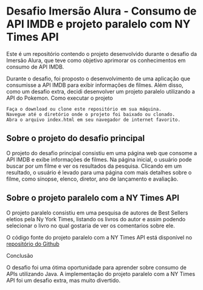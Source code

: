 # Desafio Imersão Alura - Consumo de API IMDB e projeto paralelo com NY Times API #

Este é um repositório contendo o projeto desenvolvido durante o desafio da Imersão Alura, que teve como objetivo aprimorar os conhecimentos em consumo de API IMDB.

Durante o desafio, foi proposto o desenvolvimento de uma aplicação que consumisse a API IMDB para exibir informações de filmes. Além disso, como um desafio extra, decidi desenvolver um projeto paralelo utilizando a API do Pokemon.
Como executar o projeto

    Faça o download ou clone este repositório em sua máquina.
    Navegue até o diretório onde o projeto foi baixado ou clonado.
    Abra o arquivo index.html em seu navegador de internet favorito.

## Sobre o projeto do desafio principal ##

O projeto do desafio principal consistiu em uma página web que consome a API IMDB e exibe informações de filmes. Na página inicial, o usuário pode buscar por um filme e ver os resultados da pesquisa. Clicando em um resultado, o usuário é levado para uma página com mais detalhes sobre o filme, como sinopse, elenco, diretor, ano de lançamento e avaliação.

## Sobre o projeto paralelo com a NY Times API ##

O projeto paralelo consistiu em uma pesquisa de autores de Best Sellers eletios pela Ny York Times, listando os livros do autor e assim podendo selecionar o livro no qual gostaria de ver os comentarios sobre ele.

O código fonte do projeto paralelo com a NY Times API está disponível no [repositório do Github](https://github.com/JohnnyDeBoas/NYtimesApi "Ir para repositorio")
 
Conclusão

O desafio foi uma ótima oportunidade para aprender sobre consumo de APIs utilizando Java. A implementação do projeto paralelo com a NY Times API foi um desafio extra, mas muito divertido.
